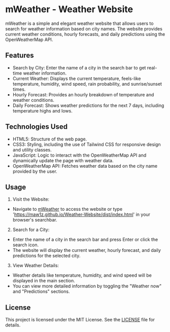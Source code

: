 # mWeather - Weather Website

mWeather is a simple and elegant weather website that allows users to search for weather information based on city names. The website provides current weather conditions, hourly forecasts, and daily predictions using the OpenWeatherMap API.

## Features

- Search by City: Enter the name of a city in the search bar to get real-time weather information.
- Current Weather: Displays the current temperature, feels-like temperature, humidity, wind speed, rain probability, and sunrise/sunset times.
- Hourly Forecast: Provides an hourly breakdown of temperature and weather conditions.
- Daily Forecast: Shows weather predictions for the next 7 days, including temperature highs and lows.

## Technologies Used

- HTML5: Structure of the web page.
- CSS3: Styling, including the use of Tailwind CSS for responsive design and utility classes.
- JavaScript: Logic to interact with the OpenWeatherMap API and dynamically update the page with weather data.
- OpenWeatherMap API: Fetches weather data based on the city name provided by the user.

## Usage
1. Visit the Website:
- Navigate to [mWeather](https://maw1z.github.io/Weather-Website/dist/index.html) to access the website or type 'https://maw1z.github.io/Weather-Website/dist/index.html' in your browser's searchbar.

2.  Search for a City:
- Enter the name of a city in the search bar and press Enter or click the search icon.
- The website will display the current weather, hourly forecast, and daily predictions for the selected city.

3. View Weather Details:
- Weather details like temperature, humidity, and wind speed will be displayed in the main section.
- You can view more detailed information by toggling the "Weather now" and "Predictions" sections.

## License
This project is licensed under the MIT License. See the [LICENSE](LICENSE) file for details.
